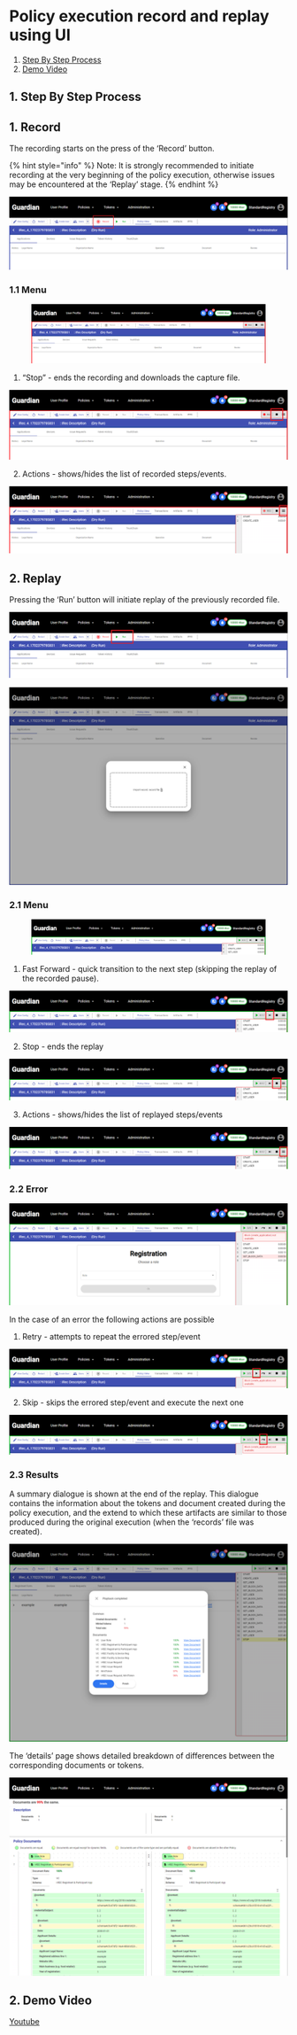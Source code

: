 # Policy execution record and replay using UI

1. [Step By Step Process](policy-execution-record-and-replay-using-ui.md#id-1.-step-by-step-process)
2. [Demo Video](policy-execution-record-and-replay-using-ui.md#id-2.-demo-video)

## 1. Step By Step Process

## 1. Record

The recording starts on the press of the ‘Record’ button.

{% hint style="info" %}
Note: It is strongly recommended to initiate recording at the very beginning of the policy execution, otherwise issues may be encountered at the ‘Replay’ stage.
{% endhint %}

![image1.png](<../../../../.gitbook/assets/0 (11).png>)

### 1.1 Menu

<figure><img src="../../../../.gitbook/assets/1 (13).png" alt=""><figcaption></figcaption></figure>

1. “Stop” - ends the recording and downloads the capture file.

![image3.png](<../../../../.gitbook/assets/2 (15).png>)

2. Actions - shows/hides the list of recorded steps/events.

![image4.png](<../../../../.gitbook/assets/3 (12).png>)

## 2. Replay

Pressing the ‘Run’ button will initiate replay of the previously recorded file.

![image5.png](<../../../../.gitbook/assets/4 (10).png>)

![image6.png](<../../../../.gitbook/assets/5 (13).png>)

### 2.1 Menu

<figure><img src="../../../../.gitbook/assets/6 (12).png" alt=""><figcaption></figcaption></figure>

1. Fast Forward - quick transition to the next step (skipping the replay of the recorded pause).

![image8.png](<../../../../.gitbook/assets/7 (12).png>)

2. Stop - ends the replay

![image9.png](<../../../../.gitbook/assets/8 (13).png>)

3. Actions - shows/hides the list of replayed steps/events

![image10.png](<../../../../.gitbook/assets/9 (11).png>)

### 2.2 Error

![image11.png](<../../../../.gitbook/assets/10 (12).png>)

In the case of an error the following actions are possible

1. Retry - attempts to repeat the errored step/event

![image12.png](<../../../../.gitbook/assets/11 (11).png>)

2. Skip - skips the errored step/event and execute the next one

![image13.png](<../../../../.gitbook/assets/12 (11).png>)

### 2.3 Results

A summary dialogue is shown at the end of the replay. This dialogue contains the information about the tokens and document created during the policy execution, and the extend to which these artifacts are similar to those produced during the original execution (when the ‘records’ file was created).

![image14.png](<../../../../.gitbook/assets/13 (11).png>)

The ‘details’ page shows detailed breakdown of differences between the corresponding documents or tokens.

![image15.png](<../../../../.gitbook/assets/14 (9).png>)

## 2. Demo Video

[Youtube](https://youtu.be/WU_ntIM5SJA?si=MtY9JUD5mmVd4Gpp\&t=108)
